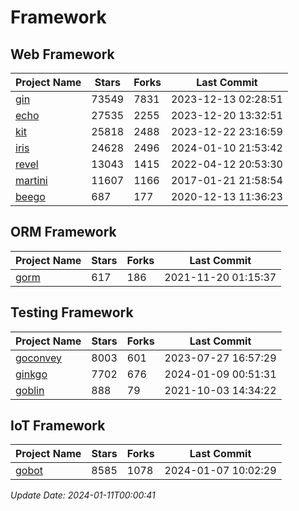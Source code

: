 # Framework

## Web Framework
| Project Name | Stars | Forks | Last Commit |
| ------------ | ----- | ----- | ----------- |
| [gin](https://github.com/gin-gonic/gin) | 73549 | 7831 | 2023-12-13 02:28:51 |
| [echo](https://github.com/labstack/echo) | 27535 | 2255 | 2023-12-20 13:32:51 |
| [kit](https://github.com/go-kit/kit) | 25818 | 2488 | 2023-12-22 23:16:59 |
| [iris](https://github.com/kataras/iris) | 24628 | 2496 | 2024-01-10 21:53:42 |
| [revel](https://github.com/revel/revel) | 13043 | 1415 | 2022-04-12 20:53:30 |
| [martini](https://github.com/go-martini/martini) | 11607 | 1166 | 2017-01-21 21:58:54 |
| [beego](https://github.com/astaxie/beego) | 687 | 177 | 2020-12-13 11:36:23 |

## ORM Framework
| Project Name | Stars | Forks | Last Commit |
| ------------ | ----- | ----- | ----------- |
| [gorm](https://github.com/jinzhu/gorm) | 617 | 186 | 2021-11-20 01:15:37 |

## Testing Framework
| Project Name | Stars | Forks | Last Commit |
| ------------ | ----- | ----- | ----------- |
| [goconvey](https://github.com/smartystreets/goconvey) | 8003 | 601 | 2023-07-27 16:57:29 |
| [ginkgo](https://github.com/onsi/ginkgo) | 7702 | 676 | 2024-01-09 00:51:31 |
| [goblin](https://github.com/franela/goblin) | 888 | 79 | 2021-10-03 14:34:22 |

## IoT Framework
| Project Name | Stars | Forks | Last Commit |
| ------------ | ----- | ----- | ----------- |
| [gobot](https://github.com/hybridgroup/gobot) | 8585 | 1078 | 2024-01-07 10:02:29 |

*Update Date: 2024-01-11T00:00:41*